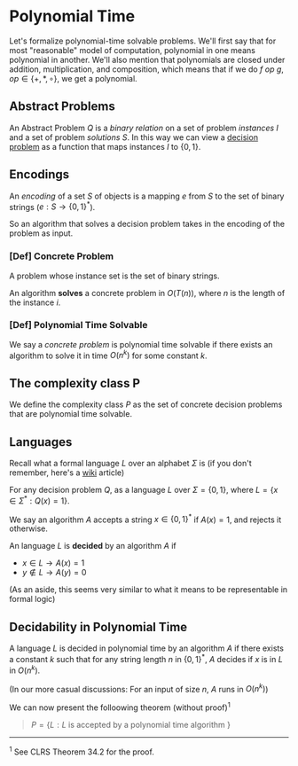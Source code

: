 # Polynomial Time

 Let's formalize polynomial-time solvable problems. We'll first say that for
 most "reasonable" model of computation, polynomial in one means polynomial in
 another. We'll also mention that polynomials are closed under addition,
 multiplication, and composition, which means that if we do $f\ op\ g, op \in
 \{+,*, \circ \}$, we get a polynomial.

## Abstract Problems

An Abstract Problem $Q$ is a _binary relation_ on a set of problem _instances_
$I$ and a set of problem _solutions_ $S$. In this way we can view a [decision
problem](np-intro.html#decision-problems) as a function that maps instances $I$
to $\{0,1\}$.

## Encodings

An _encoding_ of a set $S$ of objects is a mapping $e$ from $S$ to the set of
binary strings ($e: S \rightarrow \{0,1\}^*$).

So an algorithm that solves a decision problem takes in the encoding of the
problem as input.

### [Def] Concrete Problem

A problem whose instance set is the set of binary strings.

An algorithm **solves** a concrete problem in $O(T(n))$, where $n$ is the length
of the instance $i$.

### [Def] Polynomial Time Solvable

We say a _concrete problem_ is polynomial time solvable if there exists an
algorithm to solve it in time $O(n^k)$ for some constant $k$.

## The complexity class P

We define the complexity class $P$ as the set of concrete decision problems that
are polynomial time solvable.

## Languages

Recall what a formal language $L$ over an alphabet $\Sigma$ is (if you don't
remember, here's a [wiki](https://en.wikipedia.org/wiki/Formal_language) article)

For any decision problem $Q$, as a language $L$ over $\Sigma = \{0,1\}$,
where $L = \{ x \in \Sigma^* : Q(x) = 1\}$.

We say an algorithm $A$ accepts a string $x \in \{0,1\}^*$ if $A(x) = 1$, and
rejects it otherwise.

An language $L$ is **decided** by an algorithm $A$ if

- $x \in L \rightarrow A(x) = 1$
- $y \notin L \rightarrow A(y) = 0$

(As an aside, this seems very similar to what it means to be representable in
formal logic)

## Decidability in Polynomial Time

A language $L$ is decided in polynomial time by an algorithm $A$ if there exists
a constant $k$ such that for any string length $n$ in $\{0, 1\}^*$, $A$ decides
if $x$ is in $L$ in $O(n^k)$.

(In our more casual discussions: For an input of size $n$, $A$ runs in $O(n^k)$)

We can now present the folloowing theorem (without proof)$^1$

> $P = \{L : L$ is accepted by a polynomial time algorithm $\}$

---

$^1$ See CLRS Theorem 34.2 for the proof.
